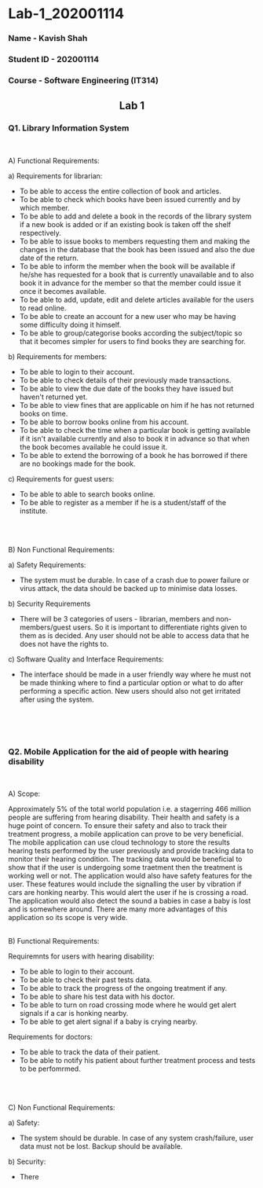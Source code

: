 # Lab-1_202001114
<!-- Submission of IT314 Lab1 -->

### Name - Kavish Shah
### Student ID - 202001114
### Course - Software Engineering (IT314)

## <center>Lab 1
 
### Q1. Library Information System
<br> 

A) Functional Requirements:

a) Requirements for librarian:
- To be able to access the entire collection of book and articles.
- To be able to check which books have been issued currently and by which member.
- To be able to add and delete a book in the records of the library system if a new book is added or if an existing book is taken off the shelf respectively.
- To be able to issue books to members requesting them and making the changes in the database that the book has been issued and also the due date of the return.
- To be able to inform the member when the book will be available if he/she has requested for a book that is currently unavailable and to also book it in advance for the member so that the member could issue it once it becomes available.
- To be able to add, update, edit and delete articles available for the users to read online.
- To be able to create an account for a new user who may be having some difficulty doing it himself. 
- To be able to group/categorise books according the subject/topic so that it becomes simpler for users to find books they are searching for.

b) Requirements for members:
- To be able to login to their account.
- To be able to check details of their previously made transactions.
- To be able to view the due date of the books they have issued but haven't returned yet.
- To be able to view fines that are applicable on him if he has not returned books on time.
- To be able to borrow books online from his account.
- To be able to check the time when a particular book is getting available if it isn't available currently and also to book it in advance so that when the book becomes available he could issue it.
- To be able to extend the borrowing of a book he has borrowed if there are no bookings made for the book.

c) Requirements for guest users:
- To be able to able to search books online.
- To be able to register as a member if he is a student/staff of the institute.
<br>
<br>

B) Non Functional Requirements:

a) Safety Requirements:
- The system must be durable. In case of a crash due to power failure or virus attack, the data should be backed up to minimise data losses.

b) Security Requirements
- There will be 3 categories of users - librarian, members and non-members/guest users. So it is important to differentiate rights given to them as is decided. Any user should not be able to access data that he does not have the rights to.

c) Software Quality and Interface Requirements:
- The interface should be made in a user friendly way where he must not be made thinking where to find a particular option or what to do after performing a specific action. New users should also not get irritated after using the system.

<br>
<br>
<br>

### Q2. Mobile Application for the aid of people with hearing disability

<br> 

A) Scope:

Approximately 5% of the total world population i.e. a stagerring 466 million people are suffering from hearing disability. Their health and safety is a huge point of concern. To ensure their safety and also to track their treatment progress, a mobile application can prove to be very beneficial. The mobile application can use cloud technology to store the results hearing tests performed by the user previously and provide tracking data to monitor their hearing condition. The tracking data would be beneficial to show that if the user is undergoing some traetment then the treatment is working well or not. The application would also have safety features for the user. These features would include the signalling the user by vibration if cars are honking nearby. This would alert the user if he is crossing a road. The application would also detect the sound a babies in case a baby is lost and is somewhere around. There are many more advantages of this application so its scope is very wide.
<br>
<br>


B) Functional Requirements:

Requiremnts for users with hearing disability:

- To be able to login to their account.
- To be able to check their past tests data.
- To be able to track the progress of the ongoing treatment if any.
- To be able to share his test data with his doctor.
- To be able to turn on road crossing mode where he would get alert signals if a car is honking nearby. 
- To be able to get alert signal if a baby is crying nearby.

Requirements for doctors:
- To be able to track the data of their patient.
- To be able to notify his patient about further treatment process and tests to be perfomrmed.

<br>
<br>

C) Non Functional Requirements:

a) Safety:
- The system should be durable. In case of any system crash/failure, user data must not be lost. Backup should be available.

b) Security:
- There 
